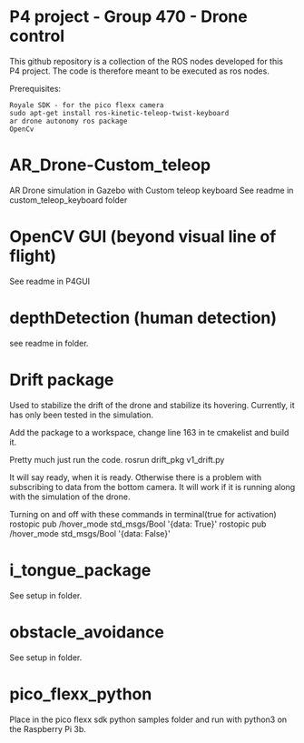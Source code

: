 # P4 project - Group 470 - Drone control

This github repository is a collection of the ROS nodes developed for this P4 project. The code is therefore meant to be executed as ros nodes.

Prerequisites:
    
    Royale SDK - for the pico flexx camera
    sudo apt-get install ros-kinetic-teleop-twist-keyboard
    ar drone autonomy ros package
    OpenCv
    

# AR_Drone-Custom_teleop

AR Drone simulation in Gazebo with Custom teleop keyboard
See readme in custom_teleop_keyboard folder


# OpenCV GUI (beyond visual line of flight)

See readme in P4GUI

# depthDetection (human detection)

see readme in folder.

# Drift package
Used to stabilize the drift of the drone and stabilize its hovering. Currently, it has only been tested in the simulation.

Add the package to a workspace, change line 163 in te cmakelist and build it.

Pretty much just run the code.
rosrun drift_pkg v1_drift.py

It will say ready, when it is ready. Otherwise there is a problem with subscribing to data from the bottom camera.
It will work if it is running along with the simulation of the drone.

Turning on and off with these commands in terminal(true for activation)
rostopic pub /hover_mode std_msgs/Bool '{data: True}'
rostopic pub /hover_mode std_msgs/Bool '{data: False}'

# i_tongue_package

See setup in folder.

# obstacle_avoidance

See setup in folder.

# pico_flexx_python

Place in the pico flexx sdk python samples folder and run with python3 on the Raspberry Pi 3b.
